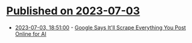 # [Published on 2023-07-03](index.md)

* [2023-07-03, 18:51:00](https://tech.slashdot.org/story/23/07/03/1851234/google-says-itll-scrape-everything-you-post-online-for-ai?utm_source=rss1.0mainlinkanon&utm_medium=feed) - [Google Says It'll Scrape Everything You Post Online for AI](https://tech.slashdot.org/story/23/07/03/1851234/google-says-itll-scrape-everything-you-post-online-for-ai?utm_source=rss1.0mainlinkanon&utm_medium=feed)
